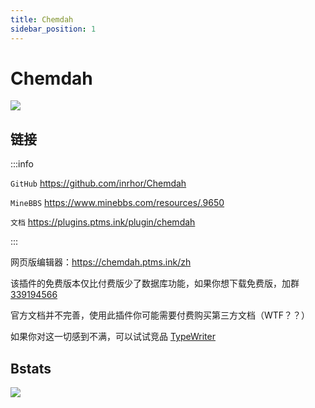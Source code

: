 ```yaml
---
title: Chemdah
sidebar_position: 1
---
```


# Chemdah

![](https://img.fastmirror.net/s/2024/10/18/67124f5bb2728.png)

## 链接

:::info

`GitHub` https://github.com/inrhor/Chemdah

`MineBBS` https://www.minebbs.com/resources/.9650

`文档` https://plugins.ptms.ink/plugin/chemdah

:::

网页版编辑器：https://chemdah.ptms.ink/zh

该插件的免费版本仅比付费版少了数据库功能，如果你想下载免费版，加群 [339194566](https://qm.qq.com/q/YizoAx5pKg)

官方文档并不完善，使用此插件你可能需要付费购买第三方文档（WTF？？）

如果你对这一切感到不满，可以试试竞品 [TypeWriter](TypeWriter.md)

## Bstats

[![](https://bstats.org/signatures/bukkit/Chemdah.svg)](https://bstats.org/plugin/bukkit/Chemdah/11183)

